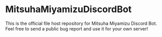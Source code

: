 # MitsuhaMiyamizuDiscordBot
This is the official file host repository for Mitsuha Miyamizu Discord Bot. Feel free to send a public bug report and use it for your own server!
